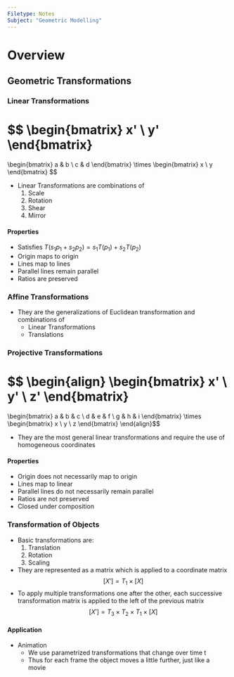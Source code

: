 ```yaml
---
Filetype: Notes
Subject: "Geometric Modelling"
---
```


# Overview
## Geometric Transformations
### Linear Transformations
$$
\begin{bmatrix}
x' \\ y'
\end{bmatrix}
= 
\begin{bmatrix}
a & b \\ c & d
\end{bmatrix}
\times
\begin{bmatrix}
x \\ y
\end{bmatrix}
$$
- Linear Transformations are combinations of 
  1. Scale
  2. Rotation
  3. Shear
  4. Mirror
#### Properties
  - Satisfies $T(s_1 p_1 + s_2 p_2) = s_1 T(p_1) + s_2 T(p_2)$
  - Origin maps to origin
  - Lines map to lines
  - Parallel lines remain parallel
  - Ratios are preserved

### Affine Transformations
- They are the generalizations of Euclidean transformation and combinations of 
  - Linear Transformations 
  - Translations

### Projective Transformations
$$
\begin{align}
\begin{bmatrix}
x' \\ y' \\ z'
\end{bmatrix}
=
\begin{bmatrix}
a & b & c \\ d & e & f \\ g & h & i
\end{bmatrix}
\times 
\begin{bmatrix}
x \\ y \\ z
\end{bmatrix}
\end{align}$$
- They are the most general linear transformations and require the use of homogeneous coordinates
#### Properties
- Origin does not necessarily map to origin
- Lines map to linear
- Parallel lines do not necessarily remain parallel
- Ratios are not preserved
- Closed under composition

### Transformation of Objects
- Basic transformations are:
  1. Translation
  2. Rotation
  3. Scaling
- They are represented as a matrix which is applied to a coordinate matrix
    $$
    [X'] = T_1 \times [X]
  $$
- To apply multiple transformations one after the other, each successive transformation matrix is applied to the left of the previous matrix
    $$
    [X'] = T_3 \times T_2 \times T_1 \times [X]
  $$
#### Application
- Animation
  - We use parametrized transformations that change over time t
  - Thus for each frame the object moves a little further, just like a movie
